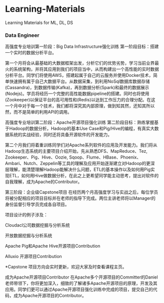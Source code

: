 # Learning-Materials
Learning Materials for ML, DL, DS

### Data Engineer

高强度专业培训第一阶段：Big Data Infrastructure强化训练
第一阶段目标：搭建一个实时的数据分析平台。

第一个月将会从最基础的大数据框架出发，分析它们的优势劣势，学习当前业界最火的系统架构，并将其应用到我们的项目当中，从而构建出一个高性能的实时数据分析平台。同学们将使用AWS，搭建起属于自己的云服务并使用Docker技术，简单快速拥有属于自己大数据平台。从数据采集，到利用NoSql数据库数据存储(Cassandra)，到数据传输(Kafka)，再到数据分析(Spark)和最终的数据展示(Nodejs)。学员将经历一个完整的高性能数据pipeline的搭建。同时也将使用(Zookeeper)以保证平台的高可用性和(Redis)以达到工作压力的合理分配。在这一个月中对于每一个技术，我们都将深究其内部原理，做到知其然，还知其所以然，而不是简单的利用API的调用。

高强度专业培训第二阶段：Apache开源项目强化训练
第二阶段目标：熟练掌握基于Hadoop的数据分析，Hadoop的基本Use Case和Pig/Hive的编程，有真实大数据系统的实战经验，同时还将具备开源软件的开发能力。

第二个月我们将着重训练同学们对Apache系列软件的应用及开发能力。我们将从Hadoop生态系统的主要项目介绍开始，先从熟悉DFS、MapReduce、Tez, Zookeeper、Pig、Hive、Oozie, Sqoop、Flume、HBase、Phoenix、Ambari、Nutch、Zeppelin等工具的理解及应用开始逐渐建立对Hadoop的更深层理解，能清楚理解Hadoop能解决什么问题，ETL的基本操作以及如何用Pig实现ETL，如何用Hive做数据分析，在此之上更希望同学能主动思考，提出对软件的自我理解，成为Apache的Contributor。

第三阶段：企业级Capstone项目
在经历两个月高强度学习与实战之后，每位学员将被分配相应的项目目标并在老师的指导下完成。两位主讲老师将以Manager的身份监督引导学员完成各自项目。



项目设计的例子涉及：

Cloudacl公司数据挖掘与分析系统

开放数据挖掘与分析系统

Apache Pig和Apache Hive开源项目Contribution

  Alluxio 开源项目Contribution



*Capstone 项目方向会实时更新，欢迎大家及时查看课程主页。

成为Apache开源项目Contributor
在Apache多个开源项目的Committer的Daniel老师带领下，你将更加深入，细致的了解诸多Apache开源项目的原理，开发及其应用。同学们更可以通过Apache开源项目强化训练中完成的项目，提交自己的代码，成为Apache开源项目的Contributor。
